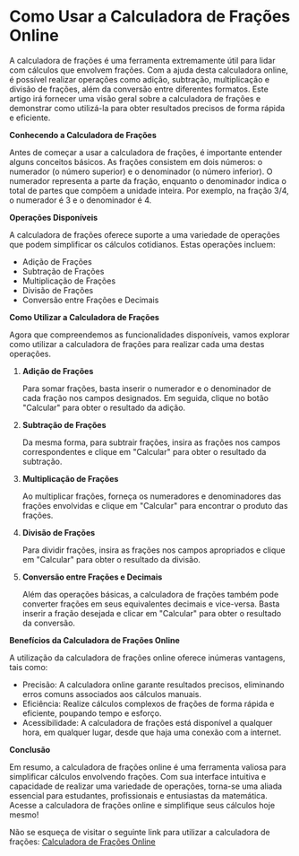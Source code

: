 Como Usar a Calculadora de Frações Online
=========================================

A calculadora de frações é uma ferramenta extremamente útil para lidar com cálculos que envolvem frações. Com a ajuda desta calculadora online, é possível realizar operações como adição, subtração, multiplicação e divisão de frações, além da conversão entre diferentes formatos. Este artigo irá fornecer uma visão geral sobre a calculadora de frações e demonstrar como utilizá-la para obter resultados precisos de forma rápida e eficiente.

**Conhecendo a Calculadora de Frações**

Antes de começar a usar a calculadora de frações, é importante entender alguns conceitos básicos. As frações consistem em dois números: o numerador (o número superior) e o denominador (o número inferior). O numerador representa a parte da fração, enquanto o denominador indica o total de partes que compõem a unidade inteira. Por exemplo, na fração 3/4, o numerador é 3 e o denominador é 4.

**Operações Disponíveis**

A calculadora de frações oferece suporte a uma variedade de operações que podem simplificar os cálculos cotidianos. Estas operações incluem:

- Adição de Frações
- Subtração de Frações
- Multiplicação de Frações
- Divisão de Frações
- Conversão entre Frações e Decimais

**Como Utilizar a Calculadora de Frações**

Agora que compreendemos as funcionalidades disponíveis, vamos explorar como utilizar a calculadora de frações para realizar cada uma destas operações.

1. **Adição de Frações**
    
    Para somar frações, basta inserir o numerador e o denominador de cada fração nos campos designados. Em seguida, clique no botão "Calcular" para obter o resultado da adição.
2. **Subtração de Frações**
    
    Da mesma forma, para subtrair frações, insira as frações nos campos correspondentes e clique em "Calcular" para obter o resultado da subtração.
3. **Multiplicação de Frações**
    
    Ao multiplicar frações, forneça os numeradores e denominadores das frações envolvidas e clique em "Calcular" para encontrar o produto das frações.
4. **Divisão de Frações**
    
    Para dividir frações, insira as frações nos campos apropriados e clique em "Calcular" para obter o resultado da divisão.
5. **Conversão entre Frações e Decimais**
    
    Além das operações básicas, a calculadora de frações também pode converter frações em seus equivalentes decimais e vice-versa. Basta inserir a fração desejada e clicar em "Calcular" para obter o resultado da conversão.

**Benefícios da Calculadora de Frações Online**

A utilização da calculadora de frações online oferece inúmeras vantagens, tais como:

- Precisão: A calculadora online garante resultados precisos, eliminando erros comuns associados aos cálculos manuais.
- Eficiência: Realize cálculos complexos de frações de forma rápida e eficiente, poupando tempo e esforço.
- Acessibilidade: A calculadora de frações está disponível a qualquer hora, em qualquer lugar, desde que haja uma conexão com a internet.

**Conclusão**

Em resumo, a calculadora de frações online é uma ferramenta valiosa para simplificar cálculos envolvendo frações. Com sua interface intuitiva e capacidade de realizar uma variedade de operações, torna-se uma aliada essencial para estudantes, profissionais e entusiastas da matemática. Acesse a calculadora de frações online e simplifique seus cálculos hoje mesmo!

Não se esqueça de visitar o seguinte link para utilizar a calculadora de frações: [Calculadora de Frações Online](https://www.onlinecalculatorsfree.com/pt/math/fraction-calculator.html)
